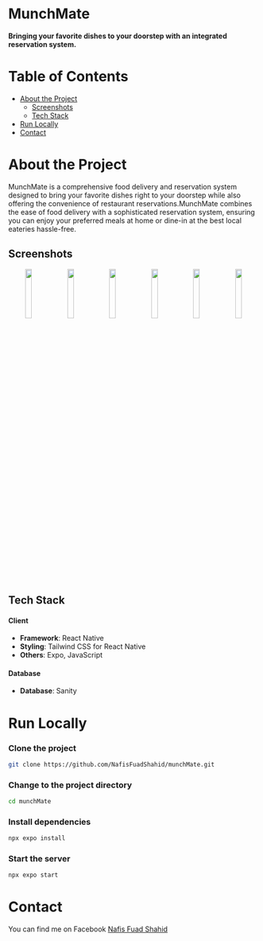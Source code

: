# MunchMate

**Bringing your favorite dishes to your doorstep with an integrated reservation system.**

# Table of Contents

- [About the Project](#about-the-project)
  - [Screenshots](#screenshots)
  - [Tech Stack](#tech-stack)
- [Run Locally](#run-locally)
- [Contact](#contact)

# About the Project
MunchMate is a comprehensive food delivery and reservation system designed to bring your favorite dishes right to your doorstep while also offering the convenience of restaurant reservations.MunchMate combines the ease of food delivery with a sophisticated reservation system, ensuring you can enjoy your preferred meals at home or dine-in at the best local eateries hassle-free.

## Screenshots
<p align="center">
  <img src="https://github.com/NafisFuadShahid/munchMate/blob/master/assets/AppPhotos/s1.jpg?raw=true" width="16%" />
  <img src="https://github.com/NafisFuadShahid/munchMate/blob/master/assets/AppPhotos/s3.jpg?raw=true" width="16%" />
  <img src="https://github.com/NafisFuadShahid/munchMate/blob/master/assets/AppPhotos/s5.jpg?raw=true" width="16%" />
  <img src="https://github.com/NafisFuadShahid/munchMate/blob/master/assets/AppPhotos/s4.jpg?raw=true" width="16%" />
  <img src="https://github.com/NafisFuadShahid/munchMate/blob/master/assets/AppPhotos/s2.jpg?raw=true" width="16%" />
  <img src="https://github.com/NafisFuadShahid/munchMate/blob/master/assets/AppPhotos/s6.jpg?raw=true" width="16%" />
</p>




## Tech Stack

#### Client
- **Framework**: React Native
- **Styling**: Tailwind CSS for React Native
- **Others**: Expo, JavaScript

#### Database
- **Database**: Sanity

# Run Locally

### Clone the project
```bash
git clone https://github.com/NafisFuadShahid/munchMate.git
```

### Change to the project directory
```bash
cd munchMate
```

### Install dependencies
```bash
npx expo install
```

### Start the server
```bash
npx expo start
```

# Contact

You can find me on Facebook [Nafis Fuad Shahid](https://www.facebook.com/nafis.fuad.169)
